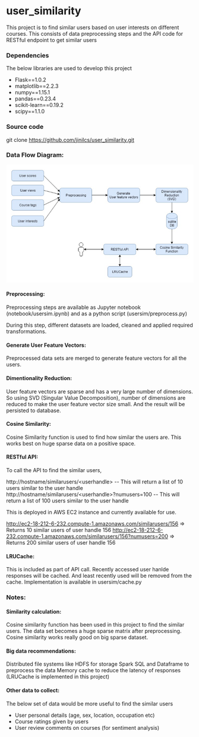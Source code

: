 # user_similarity

This project is to find similar users based on user interests on different courses.
This consists of data preprocessing steps and the API code for RESTful endpoint to get similar users

### Dependencies

The below libraries are used to develop this project

- Flask==1.0.2
- matplotlib==2.2.3
- numpy==1.15.1
- pandas==0.23.4
- scikit-learn==0.19.2
- scipy==1.1.0

### Source code

git clone https://github.com/jinilcs/user_similarity.git

### Data Flow Diagram:
![alt text](dataflow.jpg "Data Flow")

#### Preprocessing: 
Preprocessing steps are available as Jupyter notebook (notebook/usersim.ipynb) and as a python script (usersim/preprocess.py)

During this step, different datasets are loaded, cleaned and applied required transformations.

#### Generate User Feature Vectors: 
Preprocessed data sets are merged to generate feature vectors for all the users.

#### Dimentionality Reduction:
User feature vectors are sparse and has a very large number of dimensions. So using SVD (Singular Value Decomposition), number of dimensions are reduced to make the user feature vector size small. And the result will be persisted to database.

#### Cosine Similarity:
Cosine Similarity function is used to find how similar the users are. This works best on huge sparse data on a positive space.  

#### RESTful API:

To call the API to find the similar users,

http://hostname/similarusers/<userhandle\> -- This will return a list of 10 users similar to the user handle
http://hostname/similarusers/<userhandle\>?numusers=100 -- This will return a list of 100 users similar to the user handle


This is deployed in AWS EC2 instance and currently available for use.

http://ec2-18-212-6-232.compute-1.amazonaws.com/similarusers/156 => Returns 10 similar users of user handle 156
http://ec2-18-212-6-232.compute-1.amazonaws.com/similarusers/156?numusers=200 => Returns 200 similar users of user handle 156

#### LRUCache:

This is included as part of API call. Recently accessed user hanlde responses will be cached. And least recently used will be removed from the cache. Implementation is available in usersim/cache.py

### Notes:

#### Similarity calculation:
Cosine similarity function has been used in this project to find the similar users. The data set becomes a huge sparse matrix after preprocessing. Cosine similarity works really good on big sparse dataset.

#### Big data recommendations:
Distributed file systems like HDFS for storage
Spark SQL and Dataframe to preprocess the data
Memory cache to reduce the latency of responses (LRUCache is implemented in this project)

#### Other data to collect:
The below set of data would be more useful to find the similar users
- User personal details (age, sex, location, occupation etc)
- Course ratings given by users
- User review comments on courses (for sentiment analysis)
